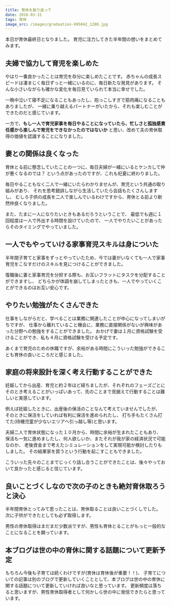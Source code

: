 ```yaml
---
title: 育休を振り返って
date: 2016-03-31
tags: 育休
image_src: /images/graduation-995042_1280.jpg
---
```


本日が育休最終日となりました。
育児に注力してきた半年間の想いをまとめてみます。

## 夫婦で協力して育児を楽しめた

やはり一番良かったことは育児を存分に楽しめたことです。
赤ちゃんの成長スピードは凄まじく毎日ずっと一緒にいるのに、毎日新たな発見があります。
そんな小さいながらも確かな変化を毎日見ていられて本当に幸せでした。

一晩中泣いて寝不足になることもあったし、抱っこしすぎで筋肉痛になることもありましたが、
一緒に乗り越えるパートナーがいたから、それも楽しむことができたのだと感じています。

一方で、**もし一人で育児家事を毎日やることになっていたら、忙しさと孤独感責任感から楽しんで育児をできなかったのではないか** と思い、改めて夫の育休取得の価値を認識することになりました。

## 妻との関係は良くなった

育休とる前に懸念していたことの一つに、毎日夫婦が一緒にいるとケンカして仲が悪くなるのでは？
という点があったのですが、これも杞憂に終わりました。

毎日やることもなく二人で一緒にいたらわかりませんが、育児という共通の取り組みがあり、
それを思考錯誤しながら生活していたら会話もたくさんしますし、
むしろ子供の成長を二人で楽しんでいるわけですから、育休とる前より断然仲良くなりました。

また、たまに一人になりたいときもあるだろうということで、
最低でも週に１回程度は一人で外出する時間を設けていたので、
一人でやりたいことがあったらそのタイミングでやっていました。

## 一人でもやっていける家事育児スキルは身についた

半年間子育てと家事をずっとやっていたため、今では妻がいなくても一人で家事育児をこなすだけのスキルを見につけることができました。

復職後に妻と家事育児を分担する際も、お互いフラットにタスクを分配することができますし、
どちらかが体調を崩してしまったときも、一人でやっていくことができるのはお互い安心です。

## やりたい勉強がたくさんできた

仕事をしながらだと、学べることは業務に関連したことが中心になってしまいがちですが、
仕事から離れていること機会に、業務に直接関係がないが興味があった分野への勉強をすることができました。
おかげで妻は１月に資格試験を受けることができ、私も４月に資格試験を受ける予定です。

あくまで育児のための休職ですが、余裕がある時間にこういった勉強ができることも育休の良いところだと感じました。

## 家庭の将来設計を深く考え行動することができた

妊娠してから出産、育児と約２年ほど経ちましたが、それぞれのフェーズごとにそのとき考えることがいっぱいあって、先のことまで見据えて行動することは難しいと実感しています。

例えば妊娠したときに、出産後の保活のことなんて考えていませんでしたが、
そのときに保活をしていれば有利に保活を進められたし、
打ち手もたくさん打てた(待機児童が少ないエリアへ引っ越し等)と思います。

夫婦二人で育休状態になった１０月から、時間に余裕が生まれたこともあり、
保活も一気に進めましたし、何人欲しいか、またそれが我が家の経済状況で可能なのか、
老後資金まで考えたシミュレーションをして実現可能か検討したりもしました。
その結果家を買うという行動を起こすこともできました。

こういった先々のことまでじっくり話し合うことができたことは、後々やっておいて良かったと感じると信じています。

## 良いことづくしなので次の子のときも絶対育休取ろうと決心

半年間育休とってみて思ったことは、育休取ることは良いことづくしでした。
次に子供ができたとしても必ず取得します。

男性の育休取得はまだまだ少数派ですが、男性も育休とることがもっと一般的なことになることを願っています。

## 本ブログは世の中の育休に関する話題について更新予定

もちろん今後も子育ては続くわけですが(育休は育休後が重要！！)、
子育てについての記事は別のブログで更新していくこととして、本ブログは世の中の育休に関する話題について更新していければ良いなと思っています。
更新頻度は落ちると思いますが、男性育休取得者として何かしら世の中に発信できたらと思っています。
